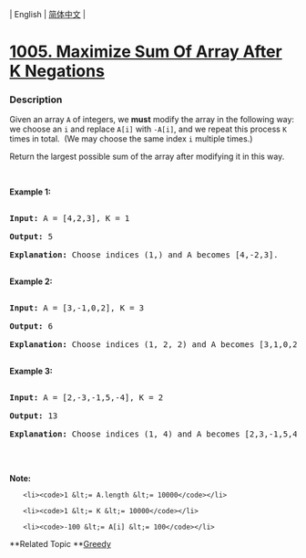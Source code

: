 | English | [简体中文](README.md) |

# [1005. Maximize Sum Of Array After K Negations](https://leetcode-cn.com/problems/maximize-sum-of-array-after-k-negations)
 ### Description
<p>Given an array <code>A</code> of integers, we <strong>must</strong>&nbsp;modify the array in the following way: we choose an <code>i</code>&nbsp;and replace&nbsp;<code>A[i]</code> with <code>-A[i]</code>, and we repeat this process <code>K</code> times in total.&nbsp; (We may choose the same index <code>i</code> multiple times.)</p>

<p>Return the largest possible sum of the array after modifying it in this way.</p>

<p>&nbsp;</p>

<p><strong>Example 1:</strong></p>

<pre>
<strong>Input: </strong>A = <span id="example-input-1-1">[4,2,3]</span>, K = <span id="example-input-1-2">1</span>
<strong>Output: </strong><span id="example-output-1">5
<strong>Explanation: </strong>Choose indices (1,) and A becomes [4,-2,3].</span>
</pre>

<div>
<p><strong>Example 2:</strong></p>

<pre>
<strong>Input: </strong>A = <span id="example-input-2-1">[3,-1,0,2]</span>, K = <span id="example-input-2-2">3</span>
<strong>Output: </strong>6
<span id="example-output-1"><strong>Explanation: </strong>Choose indices (1, 2, 2) and A becomes [3,1,0,2].</span>
</pre>

<div>
<p><strong>Example 3:</strong></p>

<pre>
<strong>Input: </strong>A = <span id="example-input-3-1">[2,-3,-1,5,-4]</span>, K = <span id="example-input-3-2">2</span>
<strong>Output: </strong><span id="example-output-3">13
</span><span id="example-output-1"><strong>Explanation: </strong>Choose indices (1, 4) and A becomes [2,3,-1,5,4].</span>
</pre>
</div>
</div>

<p>&nbsp;</p>

<p><strong>Note:</strong></p>

<ol>
	<li><code>1 &lt;= A.length &lt;= 10000</code></li>
	<li><code>1 &lt;= K &lt;= 10000</code></li>
	<li><code>-100 &lt;= A[i] &lt;= 100</code></li>
</ol>

**Related Topic	**[Greedy](https://leetcode-cn.com/tag/greedy) 